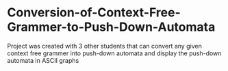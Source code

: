 # Conversion-of-Context-Free-Grammer-to-Push-Down-Automata
Project was created with 3 other students that can convert any given context free grammer into push-down automata and display the push-down automata in ASCII graphs
